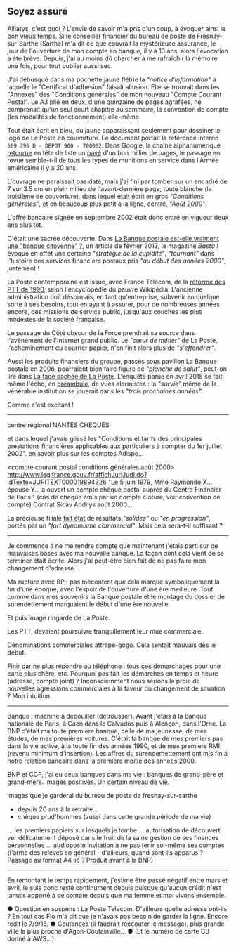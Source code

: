 ## Soyez assuré

Alliatys, c'est quoi ? L'envie de savoir m'a pris d'un coup, à évoquer ainsi le bon vieux temps. Si le conseiller financier du bureau de poste de Fresnay-sur-Sarthe (Sarthe) m'a dit ce que couvrait la mystérieuse assurance, le jour de l'ouverture de mon compte en banque, il y a 13 ans, alors l'évocation a été brève. Depuis, j'ai au moins dû chercher à me rafraîchir la mémoire une fois, pour tout oublier aussi sec.

J'ai débusqué dans ma pochette jaune flétrie la *"notice d'information"* à laquelle le "Certificat d'adhésion" faisait allusion. Elle se trouvait dans les "Annexes" des "Conditions générales" de mon nouveau "Compte Courant Postal". Le A3 plié en deux, d'une quinzaine de pages agrafées, ne comprenait qu'un seul court chapitre au sommaire, la convention de compte (les modalités de fonctionnement) elle-même.

Tout était écrit en bleu, du jaune apparaissant seulement pour dessiner le logo de La Poste en couverture. Le document portait la référence interne `609 796 D - DEPOT 900 - 700062`. Dans Google, la chaîne alphanumérique [retourne][1] en tête de liste un [pavé][2] d'un bon millier de pages, le passage en revue semble-t-il de tous les types de munitions en service dans l'Armée américaine il y a 20 ans.

[1]: https://www.google.fr/search?q=609+796+D+-+DEPOT+900+-+700062
[2]: http://docslide.us/documents/tm-43-0001-28-army-ammunition.html

L'ouvrage ne paraissait pas daté, mais j'ai fini par tomber sur un encadré de 7 sur 3.5 cm en plein milieu de l'avant-dernière page, toute blanche (la troisième de couverture), dans lequel était écrit en gros *"Conditions générales"*, et en beaucoup plus petit à la ligne, centré, *"Août 2000"*.

L'offre bancaire signée en septembre 2002 était donc entré en vigueur deux ans plus tôt.

C'était une sacrée découverte. Dans [La Banque postale est-elle vraiment une "banque citoyenne" ?][3], un article de février 2013, le magazine *Basta !* évoque en effet une certaine *"stratégie de la cupidité"*, *"tournant"* dans l'histoire des services financiers postaux pris *"au début des années 2000"*, justement !

[3]: http://www.bastamag.net/La-Banque-postale-est-elle

La Poste contemporaine est issue, avec France Télécom, de la [réforme des PTT de 1990][4], selon l'encyclopédie du pauvre Wikipédia. L'ancienne administration doit désormais, en tant qu'entreprise, subvenir en quelque sorte à ses besoins, tout en ayant à assurer, pour de nombreuses années encore, des missions de service public, jusqu'aux couches les plus modestes de la société française.

[4]: https://fr.wikipedia.org/wiki/R%C3%A9forme_des_PTT_de_1990

Le passage du Côté obscur de la Force prendrait sa source dans l'avènement de l'Internet grand public. Le *"cœur de métier"* de La Poste, l'acheminement du courrier papier, n'en finit alors plus de *"s'effondrer"*.

Aussi les produits financiers du groupe, passés sous pavillon La Banque postale en 2006, pourraient bien faire figure de *"planche de salut"*, peut-on lire dans [La face cachée de La Poste][5]. L'enquête parue en avril 2015 se fait même l'écho, en [préambule][6], de vues alarmistes : la *"survie"* même de la vénérable institution se jouerait dans les *"trois prochaines années"*.

[5]: http://www.amazon.fr/gp/product/2081314509/ref=as_li_tl?ie=UTF8&camp=1642&creative=19458&creativeASIN=2081314509&linkCode=as2&tag=fbenoiton-21
[6]: https://books.google.fr/books?id=yNK4BwAAQBAJ&lpg=PT6&dq=la%20face%20cach%C3%A9e%20de%20la%20poste%20prologue&hl=fr&pg=PT6#v=onepage&q=la%20face%20cach%C3%A9e%20de%20la%20poste%20prologue&f=false

Comme c'est excitant !

***

centre régional NANTES CHEQUES

et dans lequel j'avais glissé les "Conditions et tarifs des principales prestations financières applicables aux particuliers à compter du 1er juillet 2002". en savoir plus sur les comptes Adispo...

<compte courant postal conditions générales août 2000>
http://www.legifrance.gouv.fr/affichJuriJudi.do?idTexte=JURITEXT000019894326
"Le 5 juin 1979, Mme Raymonde X... épouse Y... a ouvert un compte chèque postal auprès du Centre Financier de Paris."
(cas de chèque émis par un compte cloturé, voir convention de compte) 
Contrat Sicav Addilys août 2000...

La précieuse filiale [fait état][7] de résultats *"solides"* ou *"en progression"*, portés par un *"fort dynamisme commercial"*. Mais cela sera-t-il suffisant ?

[7]: https://www.labanquepostale.fr/legroupe/investisseurs/resultats-financiers.html

***

Je commence à ne me rendre compte que maintenant j'étais parti sur de mauvaises bases avec ma nouvelle banque. La façon dont cela vient de se terminer était écrite. Alors j'ai peut-être bien fait de ne pas faire mon changement d'adresse...

Ma rupture avec BP : pas mécontent que cela marque symboliquement la fin d'une époque, avec l'espoir de l'ouverture d'une ère meilleure. Tout comme dans mes souvenirs la Banque postale et le montage du dossier de surendettement marquaient le début d'une ère nouvelle.

Et puis image ringarde de La Poste.

Les PTT, devaient poursuivre tranquillement leur mue commerciale. 

Dénominations commerciales attrape-gogo. Cela sentait mauvais dès le début.

Finir par ne plus répondre au téléphone : tous ces démarchages pour une carte plus chère, etc. Pourquoi pas fait les démarches en temps et heure (adresse, compte joint) ? Inconsciemment nous serions la proie de nouvelles agressions commerciales à la faveur du changement de situation ? Mon intuition.

***

Banque : machine à dépouiller (détrousser). Avant j'étais à la Banque nationale de Paris, à Caen dans le Calvados puis à Alençon, dans l'Orne. La BNP c'était ma toute première banque, celle de ma jeunesse, de mes études, de mes premières voitures. C'était la banque de mes premiers pas dans la vie active, à la toute fin des années 1990, et de mes premiers RMI (revenu minimum d'insertion). Les affres du surendemettement ont mis fin à notre relation bancaire dans la première moitié des années 2000.

BNP et CCP, j'ai eu deux banques dans ma vie : banques de grand-père et grand-mère. images positives. Un certain niveau de vie.

images que je garderai du bureau de poste de fresnay-sur-sarthe
- depuis 20 ans à la retraite...
- chèque prud'hommes (aussi dans cette grande période de ma vie)

... les premiers papiers sur lesquels je tombe ... autorisation de découvert ver délicatement déposé dans le fruit de la saine gestion de ses finances personnelles ... audioposte invitation à ne pas tenir soi-même ses comptes (l'arme des relevés en général - d'ailleurs, quand sont-ils apparus ? Passage au format A4 lié ? Produit avant à la BNP)

***

En remontant le temps rapidement, j'estime être passé négatif entre mars et avril, le suis donc resté continument depuis puisque qu'aucun crédit n'est jamais apporté à ce compte depuis que ma femme et moi vivons ensemble. 

● Question en suspens : La Poste Telecom. D'ailleurs quelle adresse ont-ils ? En tout cas Flo m'a dit que je n'avais pas besoin de garder la ligne. Encore redit le 7/9/15. ● Coutances (il faudrait réécouter le message), plus grande ville la plus proche d'Agon-Coutainville... ● (Et le numéro de carte CB donné à AWS...)
